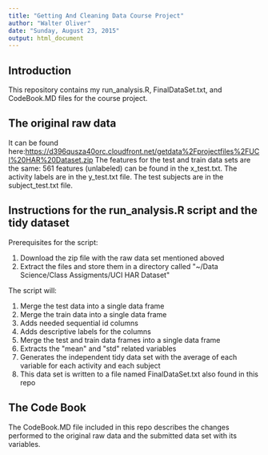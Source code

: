 ```yaml
---
title: "Getting And Cleaning Data Course Project"
author: "Walter Oliver"
date: "Sunday, August 23, 2015"
output: html_document
---
```


Introduction
------------
This repository contains my run_analysis.R, FinalDataSet.txt, and CodeBook.MD files for the course project.

The original raw data
------------------

It can be found here:https://d396qusza40orc.cloudfront.net/getdata%2Fprojectfiles%2FUCI%20HAR%20Dataset.zip
The features for the test and train data sets are the same:
561 features (unlabeled) can be found in the x_test.txt. 
The activity labels are in the y_test.txt file.
The test subjects are in the subject_test.txt file.

Instructions for the run_analysis.R script and the tidy dataset
-------------------------------------
Prerequisites for the script:

1. Download the zip file with the raw data set mentioned aboved
2. Extract the files and store them in a directory called "~/Data Science/Class Assigments/UCI HAR Dataset"

The script will:

1. Merge the test data into a single data frame
2. Merge the train data into a single data frame
3. Adds needed sequential id columns
4. Adds descriptive labels for the columns
5. Merge the test and train data frames into a single data frame
6. Extracts the "mean" and "std" related variables
7. Generates the independent tidy data set with the average of each variable for each activity and each subject
8. This data set is written to a file named FinalDataSet.txt also found in this repo

The Code Book
-------------------
The CodeBook.MD file included in this repo describes the changes performed to the original raw data and the submitted data set with its variables.



